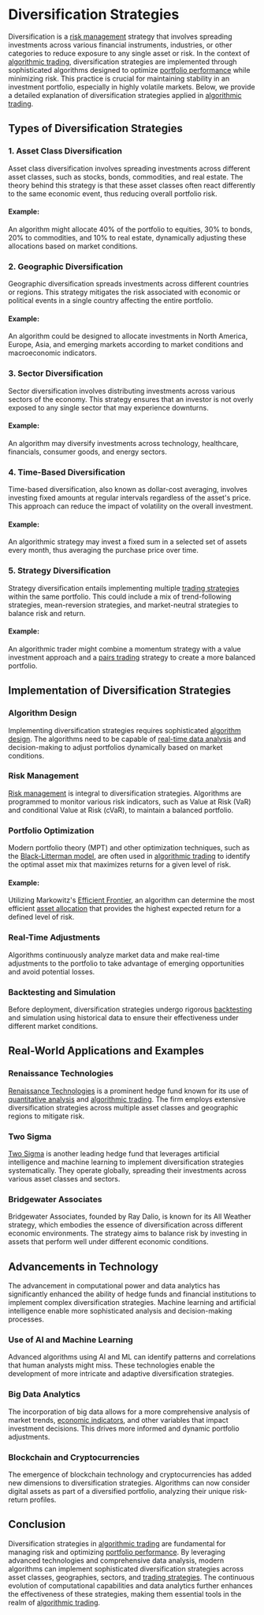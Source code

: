 # Diversification Strategies

Diversification is a [risk management](../r/risk_management.md) strategy that involves spreading investments across various financial instruments, industries, or other categories to reduce exposure to any single asset or risk. In the context of [algorithmic trading](../a/algorithmic_trading.md), diversification strategies are implemented through sophisticated algorithms designed to optimize [portfolio performance](../p/portfolio_performance.md) while minimizing risk. This practice is crucial for maintaining stability in an investment portfolio, especially in highly volatile markets. Below, we provide a detailed explanation of diversification strategies applied in [algorithmic trading](../a/algorithmic_trading.md).

## Types of Diversification Strategies

### 1. Asset Class Diversification
Asset class diversification involves spreading investments across different asset classes, such as stocks, bonds, commodities, and real estate. The theory behind this strategy is that these asset classes often react differently to the same economic event, thus reducing overall portfolio risk.

#### Example:
An algorithm might allocate 40% of the portfolio to equities, 30% to bonds, 20% to commodities, and 10% to real estate, dynamically adjusting these allocations based on market conditions.

### 2. Geographic Diversification
Geographic diversification spreads investments across different countries or regions. This strategy mitigates the risk associated with economic or political events in a single country affecting the entire portfolio.

#### Example:
An algorithm could be designed to allocate investments in North America, Europe, Asia, and emerging markets according to market conditions and macroeconomic indicators.

### 3. Sector Diversification
Sector diversification involves distributing investments across various sectors of the economy. This strategy ensures that an investor is not overly exposed to any single sector that may experience downturns.

#### Example:
An algorithm may diversify investments across technology, healthcare, financials, consumer goods, and energy sectors.

### 4. Time-Based Diversification
Time-based diversification, also known as dollar-cost averaging, involves investing fixed amounts at regular intervals regardless of the asset's price. This approach can reduce the impact of volatility on the overall investment.

#### Example:
An algorithmic strategy may invest a fixed sum in a selected set of assets every month, thus averaging the purchase price over time.

### 5. Strategy Diversification
Strategy diversification entails implementing multiple [trading strategies](../t/trading_strategies.md) within the same portfolio. This could include a mix of trend-following strategies, mean-reversion strategies, and market-neutral strategies to balance risk and return.

#### Example:
An algorithmic trader might combine a momentum strategy with a value investment approach and a [pairs trading](../p/pairs_trading.md) strategy to create a more balanced portfolio.

## Implementation of Diversification Strategies

### Algorithm Design
Implementing diversification strategies requires sophisticated [algorithm design](../a/algorithm_design.md). The algorithms need to be capable of [real-time data analysis](../r/real-time_data_analysis.md) and decision-making to adjust portfolios dynamically based on market conditions.

### Risk Management
[Risk management](../r/risk_management.md) is integral to diversification strategies. Algorithms are programmed to monitor various risk indicators, such as Value at Risk (VaR) and conditional Value at Risk (cVaR), to maintain a balanced portfolio.

### Portfolio Optimization
Modern portfolio theory (MPT) and other optimization techniques, such as the [Black-Litterman model](../b/black-litterman_model.md), are often used in [algorithmic trading](../a/algorithmic_trading.md) to identify the optimal asset mix that maximizes returns for a given level of risk.

#### Example:
Utilizing Markowitz's [Efficient Frontier](../e/efficient_frontier.md), an algorithm can determine the most efficient [asset allocation](../a/asset_allocation.md) that provides the highest expected return for a defined level of risk.

### Real-Time Adjustments
Algorithms continuously analyze market data and make real-time adjustments to the portfolio to take advantage of emerging opportunities and avoid potential losses.

### Backtesting and Simulation
Before deployment, diversification strategies undergo rigorous [backtesting](../b/backtesting.md) and simulation using historical data to ensure their effectiveness under different market conditions.

## Real-World Applications and Examples

### Renaissance Technologies
[Renaissance Technologies](https://www.rentech.com/) is a prominent hedge fund known for its use of [quantitative analysis](../q/quantitative_analysis.md) and [algorithmic trading](../a/algorithmic_trading.md). The firm employs extensive diversification strategies across multiple asset classes and geographic regions to mitigate risk.

### Two Sigma
[Two Sigma](https://www.twosigma.com/) is another leading hedge fund that leverages artificial intelligence and machine learning to implement diversification strategies systematically. They operate globally, spreading their investments across various asset classes and sectors.

### Bridgewater Associates
Bridgewater Associates, founded by Ray Dalio, is known for its All Weather strategy, which embodies the essence of diversification across different economic environments. The strategy aims to balance risk by investing in assets that perform well under different economic conditions.

## Advancements in Technology

The advancement in computational power and data analytics has significantly enhanced the ability of hedge funds and financial institutions to implement complex diversification strategies. Machine learning and artificial intelligence enable more sophisticated analysis and decision-making processes.

### Use of AI and Machine Learning
Advanced algorithms using AI and ML can identify patterns and correlations that human analysts might miss. These technologies enable the development of more intricate and adaptive diversification strategies.

### Big Data Analytics
The incorporation of big data allows for a more comprehensive analysis of market trends, [economic indicators](../e/economic_indicators.md), and other variables that impact investment decisions. This drives more informed and dynamic portfolio adjustments.

### Blockchain and Cryptocurrencies
The emergence of blockchain technology and cryptocurrencies has added new dimensions to diversification strategies. Algorithms can now consider digital assets as part of a diversified portfolio, analyzing their unique risk-return profiles.

## Conclusion

Diversification strategies in [algorithmic trading](../a/algorithmic_trading.md) are fundamental for managing risk and optimizing [portfolio performance](../p/portfolio_performance.md). By leveraging advanced technologies and comprehensive data analysis, modern algorithms can implement sophisticated diversification strategies across asset classes, geographies, sectors, and [trading strategies](../t/trading_strategies.md). The continuous evolution of computational capabilities and data analytics further enhances the effectiveness of these strategies, making them essential tools in the realm of [algorithmic trading](../a/algorithmic_trading.md).